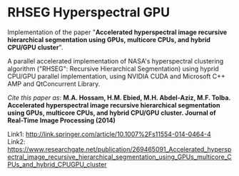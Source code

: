# RHSEG Hyperspectral GPU
Implementation of the paper "**Accelerated hyperspectral image recursive hierarchical segmentation using GPUs, multicore CPUs, and hybrid CPU/GPU cluster**".

A parallel accelerated implementation of NASA's hyperspectral clustering algorithm ("RHSEG": Recursive Hierarchical Segmentation) using hyprid CPU/GPU parallel implementation, using NVIDIA CUDA and Microsoft C++ AMP and QtConcurrent Library.

*Cite this paper as*: **M.A. Hossam, H.M. Ebied, M.H. Abdel-Aziz, M.F. Tolba. Accelerated hyperspectral image recursive hierarchical segmentation using GPUs, multicore CPUs, and hybrid CPU/GPU cluster. Journal of Real-Time Image Processing (2014)**

Link1: http://link.springer.com/article/10.1007%2Fs11554-014-0464-4<br />
Link2: https://www.researchgate.net/publication/269465091_Accelerated_hyperspectral_image_recursive_hierarchical_segmentation_using_GPUs_multicore_CPUs_and_hybrid_CPUGPU_cluster

